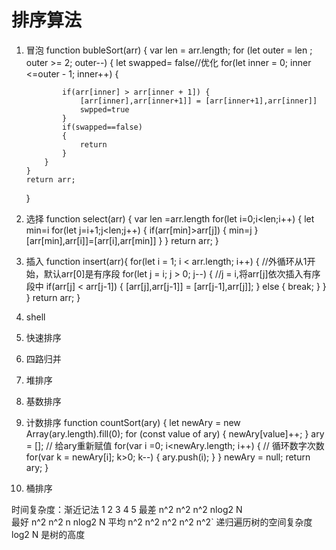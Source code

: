 # 排序算法
 1. 冒泡
 function bubleSort(arr) {
	    var len = arr.length;
	    for (let outer = len ; outer >= 2; outer--) {
            let swapped= false//优化
	        for(let inner = 0; inner <=outer - 1; inner++) {
                
	            if(arr[inner] > arr[inner + 1]) {
	                [arr[inner],arr[inner+1]] = [arr[inner+1],arr[inner]]
                    swpped=true
	            }
                if(swapped==false)
                {
                    return
                }
	        }
	    }
	    return arr;
	}

 2. 选择
 function select(arr)
{
    var len =arr.length
    for(let i=0;i<len;i++)
    {
        let min=i
        for(let j=i+1;j<len;j++)
        {
            if(arr[min]>arr[j])
            {
                min=j
            }
            [arr[min],arr[i]]=[arr[i],arr[min]]
        }
    }
    return arr;
}



 3. 插入
 function insert(arr){
        for(let i = 1; i < arr.length; i++) {  //外循环从1开始，默认arr[0]是有序段
            for(let j = i; j > 0; j--) {  //j = i,将arr[j]依次插入有序段中
                if(arr[j] < arr[j-1]) {
                    [arr[j],arr[j-1]] = [arr[j-1],arr[j]];
                } else {
                    break;
                }
            }
        }
        return arr;
}

 4. shell
 5. 快速排序
 6. 四路归并
 7. 堆排序
 8. 基数排序
 9. 计数排序
     function countSort(ary) {
        let newAry = new Array(ary.length).fill(0);
        for (const value of ary) {
            newAry[value]++;
        }
        ary = [];
        // 给ary重新赋值
        for(var i =0; i<newAry.length; i++) {
            // 循环数字次数
            for(var k = newAry[i]; k>0; k--) {
                ary.push(i);
            }
        }
        newAry = null;
        return ary;
    }  


 10. 桶排序


 时间复杂度：渐近记法 
        1     2     3       4      5 
 最差  n^2    n^2   n^2          nlog2 N      
 最好  n^2    n^2   n            nlog2 N
 平均  n^2    n^2   n^2     n^2     n^2`
 递归遍历树的空间复杂度 log2 N 是树的高度 
 


 